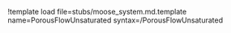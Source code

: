 !template load file=stubs/moose_system.md.template name=PorousFlowUnsaturated syntax=/PorousFlowUnsaturated
